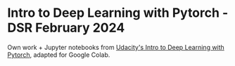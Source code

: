# Intro to Deep Learning with Pytorch - DSR February 2024

Own work + Jupyter notebooks from [Udacity's Intro to Deep Learning with Pytorch](https://classroom.udacity.com/courses/ud188), adapted for Google Colab. 


